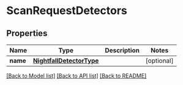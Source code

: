 # ScanRequestDetectors

## Properties
Name | Type | Description | Notes
------------ | ------------- | ------------- | -------------
**name** | [**NightfallDetectorType**](NightfallDetectorType.md) |  | [optional] 

[[Back to Model list]](../README.md#documentation-for-models) [[Back to API list]](../README.md#documentation-for-api-endpoints) [[Back to README]](../README.md)


